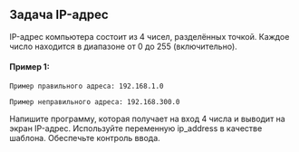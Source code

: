 ## Задача IP-адрес
IP-адрес компьютера состоит из 4 чисел, разделённых точкой.
Каждое число находится в диапазоне от 0 до 255 (включительно). 

#### Пример 1:
```
Пример правильного адреса: 192.168.1.0

Пример неправильного адреса: 192.168.300.0
```
Напишите программу, которая получает на вход 4 числа и выводит на экран IP-адрес. 
Используйте переменную ip_address в качестве шаблона. Обеспечьте контроль ввода.